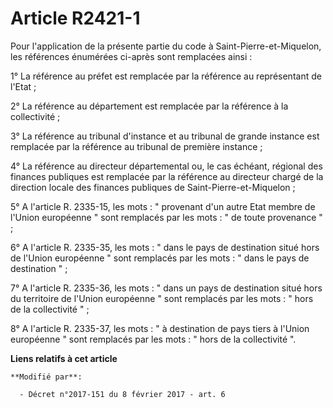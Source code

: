 # Article R2421-1

Pour l'application de la présente partie du code à Saint-Pierre-et-Miquelon, les références énumérées ci-après sont
remplacées ainsi : 

1° La référence au préfet est remplacée par la référence au représentant de l'Etat ; 

2° La référence au département est remplacée par la référence à la collectivité ; 

3° La référence au tribunal d'instance et au tribunal de grande instance est remplacée par la référence au tribunal de
première instance ; 

4° La référence au directeur départemental ou, le cas échéant, régional des finances publiques est remplacée par la référence
au directeur chargé de la direction locale des finances publiques de Saint-Pierre-et-Miquelon ; 

5° A l'article R. 2335-15, les mots : " provenant d'un autre Etat membre de l'Union européenne " sont remplacés par les
mots : " de toute provenance " ; 

6° A l'article R. 2335-35, les mots : " dans le pays de destination situé hors de l'Union européenne " sont remplacés par les
mots : " dans le pays de destination " ; 

7° A l'article R. 2335-36, les mots : " dans un pays de destination situé hors du territoire de l'Union européenne " sont
remplacés par les mots : " hors de la collectivité " ; 

8° A l'article R. 2335-37, les mots : " à destination de pays tiers à l'Union européenne " sont remplacés par les mots : "
hors de la collectivité ".

**Liens relatifs à cet article**

	**Modifié par**:

	  - Décret n°2017-151 du 8 février 2017 - art. 6
